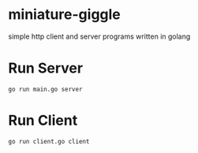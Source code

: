 # miniature-giggle
simple http client and server programs written in golang

# Run Server
`go run main.go server`

# Run Client
`go run client.go client`
